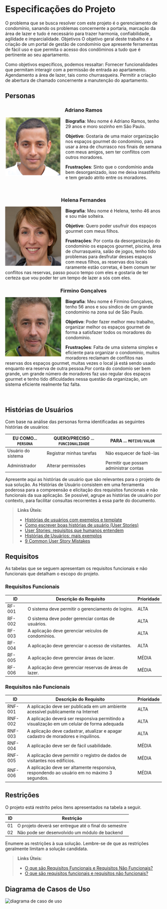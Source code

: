 # Especificações do Projeto

O problema que se busca resolver com este projeto é o gerenciamento de condomínio, sanando os problemas concernente a portaria, marcação da área de lazer e tudo é necessário para trazer harmonia, confiabilidade, agilidade e imparcialidade.
Objetivos
O objetivo geral deste trabalho é a criação de um portal de gestão de condomínio que apresente ferramentas de fácil uso e que permita o acesso dos condôminos a tudo que é pertinente ao seu apartamento.

Como objetivos específicos, podemos ressaltar:
Fornecer funcionalidades que permitam interagir com a permissão de entrada ao apartamento.
Agendamento a área de lazer, tais como churrasqueira.
Permitir a criação de abertura de chamado concernente a manutenção do apartamento.

## Personas

 **<h3 align="center" >Adriano Ramos</h3 >**
 
 <img align="left" width="180px" height="190px" style="margin:-5px 1em 0 auto" src="img/persona1.png"> **Biografia**: Meu nome é Adriano Ramos, tenho 29 anos e moro sozinho em São Paulo.

**Objetivo**:
Gostaria de uma maior organização nos espaços gourmet do condomínio, para usar a área de churrasco nos finais de semana com meus amigos, sem ter conflitos com outros moradores.

**Frustrações**:
Sinto que o condomínio anda bem desorganizado, isso me deixa insastifeito e tem gerado atrito entre os moradores.

<br />         

**<h3 align="center" >Helena Fernandes</h3 >**
 
 <img align="left" width="180px" height="190px" style="margin:-5px 1em 0 auto" src="img/persona2.jpg"> **Biografia**: Meu nome é Helena, tenho 46 anos e sou mãe solteira.

**Objetivo**:
Quero poder usufruir dos espaços gourmet com meus filhos.

**Frustrações**:
Por conta da desorganização do condomínio os espaços gourmet, piscina, área de churrasqueira, salão de jogos, tenho tido problemas para desfrutar desses espaços com meus filhos, as reservas dos locais raramente estão corretas, é bem comum ter conflitos nas reservas, passo pouco tempo com eles e gostaria de ter certeza que vou poder ter um tempo de lazer a sós com eles. 
<br />         
 
**<h3 align="center" >Firmino Gonçalves</h3 >**
 
 <img align="left" width="180px" height="190px" style="margin:-5px 1em 0 auto" src="img/persona3.jpg"> **Biografia**: Meu nome é Firmino Gonçalves, tenho 56 anos e sou síndico de um grande condomínio na zona sul de São Paulo.

**Objetivo**:
Poder fazer melhor meu trabalho, organizar melhor os espaços gourmet de forma a satisfazer todos os moradores do condomínio.

**Frustrações**:
Falta de uma sistema simples e eficiente para organizar o condomínio, muitos moradores reclamam de conflitos nas reservas dos espaços gourmet, muitas vezes o local já está sendo usado enquanto era reserva de outra pessoa.Por conta do condomío ser bem grande, um grande número de moradores faz uso regular dos espaços gourmet e tenho tido dificuldades nessa questão da organização, um sistema eficiente realmente faz falta.
 
<br />         

## Histórias de Usuários

Com base na análise das personas forma identificadas as seguintes histórias de usuários:

|EU COMO... `PERSONA`| QUERO/PRECISO ... `FUNCIONALIDADE` |PARA ... `MOTIVO/VALOR`                 |
|--------------------|------------------------------------|----------------------------------------|
|Usuário do sistema  | Registrar minhas tarefas           | Não esquecer de fazê-las               |
|Administrador       | Alterar permissões                 | Permitir que possam administrar contas |

Apresente aqui as histórias de usuário que são relevantes para o projeto de sua solução. As Histórias de Usuário consistem em uma ferramenta poderosa para a compreensão e elicitação dos requisitos funcionais e não funcionais da sua aplicação. Se possível, agrupe as histórias de usuário por contexto, para facilitar consultas recorrentes à essa parte do documento.

> **Links Úteis**:
> - [Histórias de usuários com exemplos e template](https://www.atlassian.com/br/agile/project-management/user-stories)
> - [Como escrever boas histórias de usuário (User Stories)](https://medium.com/vertice/como-escrever-boas-users-stories-hist%C3%B3rias-de-usu%C3%A1rios-b29c75043fac)
> - [User Stories: requisitos que humanos entendem](https://www.luiztools.com.br/post/user-stories-descricao-de-requisitos-que-humanos-entendem/)
> - [Histórias de Usuários: mais exemplos](https://www.reqview.com/doc/user-stories-example.html)
> - [9 Common User Story Mistakes](https://airfocus.com/blog/user-story-mistakes/)

## Requisitos

As tabelas que se seguem apresentam os requisitos funcionais e não funcionais que detalham o escopo do projeto.

### Requisitos Funcionais

|ID    | Descrição do Requisito  | Prioridade |
|------|-----------------------------------------|----|
|RF-001| O sistema deve permitir o gerenciamento de logins.  | ALTA | 
|RF-002| O sistema deve poder gerenciar contas de usuários.   | ALTA |
|RF-003| A aplicação deve gerenciar veículos de condomínios.  | ALTA |
|RF-004| A aplicação deve gerenciar o acesso de visitantes.  | ALTA |
|RF-005| A aplicação deve gerenciar áreas de lazer. | MÉDIA |
|RF-006| A aplicação deve gerenciar reservas de áreas de lazer.  | MÉDIA |

### Requisitos não Funcionais

|ID     | Descrição do Requisito  |Prioridade |
|-------|-------------------------|----|
|RNF-001| A aplicação deve ser publicada em um ambiente acessível publicamente na Internet  | ALTA | 
|RNF-002| A aplicação deverá ser responsiva permitindo a visualização em um celular de forma adequada  | ALTA | 
|RNF-003| A aplicação deve cadastrar, atualizar e apagar cadastro de moradores e inquilinos.  | ALTA |
|RNF-004| A aplicação deve ser de fácil usabilidade.  | MÉDIA |
|RNF-005| A aplicação deve permitir o registro de dados de visitantes nos edifícios. | MÉDIA |
|RNF-006| A aplicação deve ser altamente responsiva, respondendo ao usuário em no máximo 3 segundos. | MÉDIA |

## Restrições

O projeto está restrito pelos itens apresentados na tabela a seguir.

|ID| Restrição                                             |
|--|-------------------------------------------------------|
|01| O projeto deverá ser entregue até o final do semestre |
|02| Não pode ser desenvolvido um módulo de backend        |


Enumere as restrições à sua solução. Lembre-se de que as restrições geralmente limitam a solução candidata.

> **Links Úteis**:
> - [O que são Requisitos Funcionais e Requisitos Não Funcionais?](https://codificar.com.br/requisitos-funcionais-nao-funcionais/)
> - [O que são requisitos funcionais e requisitos não funcionais?](https://analisederequisitos.com.br/requisitos-funcionais-e-requisitos-nao-funcionais-o-que-sao/)

## Diagrama de Casos de Uso


![diagrama de caso de uso](https://github.com/ICEI-PUC-Minas-PMV-ADS/pmv-ads-2023-2-e2-proj-int-t8-gestao-de-condominio/assets/116739381/b5100c6d-3c63-46cd-86e8-0ba5a53f058c)


